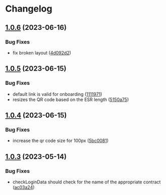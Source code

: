 # Changelog

## [1.0.6](https://github.com/hypha-dao/ual-hypha/compare/v1.0.5...v1.0.6) (2023-06-16)


### Bug Fixes

* fix broken layout ([4d092d2](https://github.com/hypha-dao/ual-hypha/commit/4d092d25af46f725b90f01c53d42ab2ac04ac20d))

## [1.0.5](https://github.com/hypha-dao/ual-hypha/compare/v1.0.4...v1.0.5) (2023-06-15)


### Bug Fixes

* default link is valid for onboarding ([1111971](https://github.com/hypha-dao/ual-hypha/commit/11119715d3bbb5f637b5f3210ad371a688a9cfc4))
* resizes the QR code based on the ESR length ([5150a75](https://github.com/hypha-dao/ual-hypha/commit/5150a7528542fb9cec0a331c6ad05c5f22955060))

## [1.0.4](https://github.com/hypha-dao/ual-hypha/compare/v1.0.3...v1.0.4) (2023-06-15)


### Bug Fixes

* increase the qr code size for 100px ([5bc0081](https://github.com/hypha-dao/ual-hypha/commit/5bc00811b9fd3b860b89406216b7fa9b55003442))

## [1.0.3](https://github.com/hypha-dao/ual-hypha/compare/v1.0.2...v1.0.3) (2023-05-14)


### Bug Fixes

* checkLoginData should check for the name of the appropriate contract ([ac03a24](https://github.com/hypha-dao/ual-hypha/commit/ac03a244f2220d854612fb19f2f3e81ce8d8fe78))
